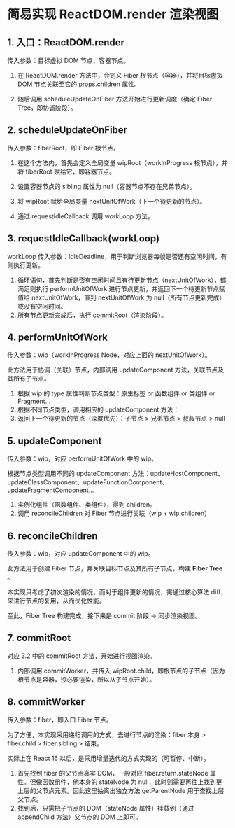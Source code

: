 # 简易实现 ReactDOM.render 渲染视图

## 1. 入口：ReactDOM.render

传入参数：目标虚拟 DOM 节点、容器节点。

1. 在 ReactDOM.render 方法中，会定义 Fiber 根节点（容器），并将目标虚拟 DOM 节点关联至它的 props.children 属性。

2. 随后调用 scheduleUpdateOnFiber 方法开始进行更新调度（确定 Fiber Tree，即协调阶段）。

## 2. scheduleUpdateOnFiber

传入参数：fiberRoot，即 Fiber 根节点。

1. 在这个方法内，首先会定义全局变量 wipRoot（workInProgress 根节点），并将 fiberRoot 赋给它，即容器节点。

2. 设置容器节点的 sibling 属性为 null（容器节点不存在兄弟节点）。
3. 将 wipRoot 赋给全局变量 nextUnitOfWork（下一个待更新的节点）。
4. 通过 requestIdleCallback 调用 workLoop 方法。

## 3. requestIdleCallback(workLoop)

workLoop 传入参数：IdleDeadline，用于判断浏览器每帧是否还有空闲时间，有则执行更新。

1. 循环语句，首先判断是否有空闲时间且有待更新节点（nextUnitOfWork），都满足则执行 performUnitOfWork 进行节点更新，并返回下一个待更新节点赋值给 nextUnitOfWork，直到 nextUnitOfWork 为 null（所有节点更新完成）或没有空闲时间。
2. 所有节点更新完成后，执行 commitRoot（渲染阶段）。

## 4. performUnitOfWork

传入参数：wip（workInProgress Node，对应上面的 nextUnitOfWork）。

此方法用于协调（关联）节点，内部调用 updateComponent 方法，关联节点及其所有子节点。

1. 根据 wip 的 type 属性判断节点类型：原生标签 or 函数组件 or 类组件 or Fragment...
2. 根据不同节点类型，调用相应的 updateComponent 方法：
3. 返回下一个待更新的节点（深度优先）：子节点 > 兄弟节点 > 叔叔节点 > null

## 5. updateComponent

传入参数：wip，对应 performUnitOfWork 中的 wip。

根据节点类型调用不同的 updateComponent 方法：updateHostComponent、updateClassComponent、updateFunctionComponent、updateFragmentComponent...

1. 实例化组件（函数组件、类组件），得到 children。
2. 调用 reconcileChildren 对 Fiber 节点进行关联（wip + wip.children）

## 6. reconcileChildren

传入参数：wip，对应 updateComponent 中的 wip。

此方法用于创建 Fiber 节点，并关联目标节点及其所有子节点，构建 **Fiber Tree** 。

本实现只考虑了初次渲染的情况，而对于组件更新的情况，需通过核心算法 diff，来进行节点的复用，从而优化性能。

至此，Fiber Tree 构建完成，接下来是 commit 阶段 -> 同步渲染视图。

## 7. commitRoot

对应 3.2 中的 commitRoot 方法，开始进行视图渲染。

1. 内部调用 commitWorker，并传入 wipRoot.child，即根节点的子节点（因为根节点是容器，没必要渲染，所以从子节点开始）。

## 8. commitWorker

传入参数：fiber，即入口 Fiber 节点。

为了方便，本实现采用递归调用的方式，去进行节点的渲染：fiber 本身 > fiber.child > fiber.sibling > 结束。

实际上在 React 16 以后，是采用增量迭代的方式实现的（可暂停、中断）。

1. 首先找到 fiber 的父节点真实 DOM，一般对应 fiber.return.stateNode 属性。但像函数组件，他本身的 stateNode 为 null，此时则需要再往上找到更上层的父节点元素。因此这里抽离出独立方法 getParentNode 用于查找上层父节点。
2. 找到后，只需把子节点的 DOM（stateNode 属性）挂载到（通过 appendChild 方法）父节点的 DOM 上即可。
